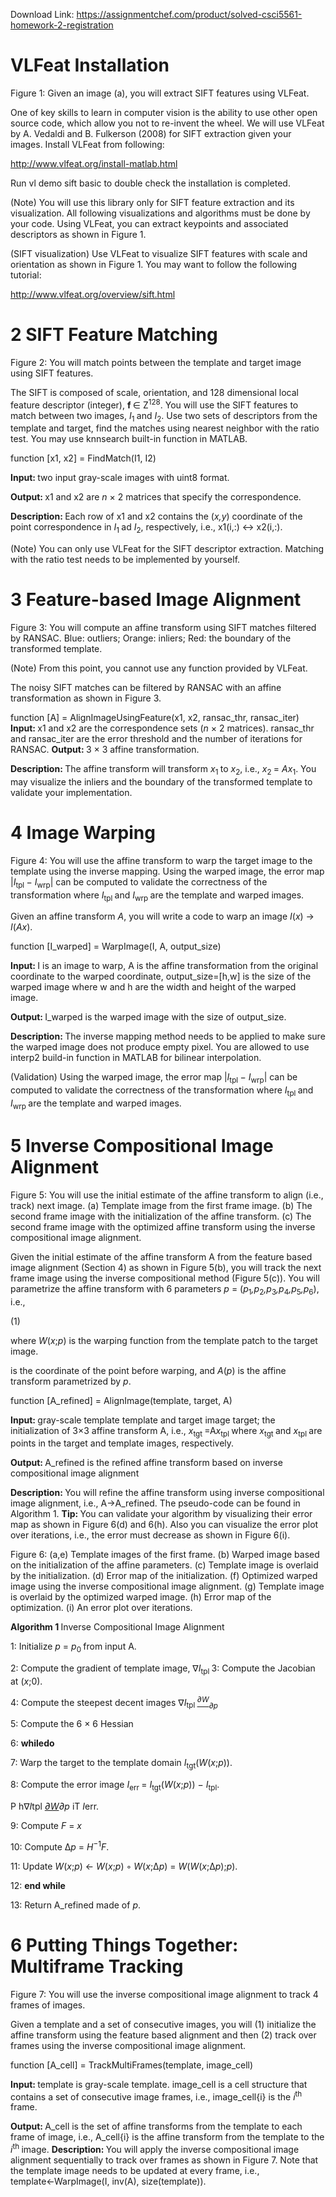 Download Link: https://assignmentchef.com/product/solved-csci5561-homework-2-registration
<br>
<h1>VLFeat Installation</h1>

Figure 1: Given an image (a), you will extract SIFT features using VLFeat.

One of key skills to learn in computer vision is the ability to use other open source code, which allow you not to re-invent the wheel. We will use VLFeat by A. Vedaldi and B. Fulkerson (2008) for SIFT extraction given your images. Install VLFeat from following:

<a href="http://www.vlfeat.org/install-matlab.html">http://www.vlfeat.org/install-matlab.html</a>

Run vl demo sift basic to double check the installation is completed.

(Note) You will use this library only for SIFT feature extraction and its visualization. All following visualizations and algorithms must be done by your code. Using VLFeat, you can extract keypoints and associated descriptors as shown in Figure 1.

(SIFT visualization) Use VLFeat to visualize SIFT features with scale and orientation as shown in Figure 1. You may want to follow the following tutorial:

<a href="http://www.vlfeat.org/overview/sift.html">http://www.vlfeat.org/overview/sift.html</a>

<h1>2             SIFT Feature Matching</h1>

Figure 2: You will match points between the template and target image using SIFT features.

The SIFT is composed of scale, orientation, and 128 dimensional local feature descriptor (integer), <strong>f </strong>∈ Z<sup>128</sup>. You will use the SIFT features to match between two images, <em>I</em><sub>1 </sub>and <em>I</em><sub>2</sub>. Use two sets of descriptors from the template and target, find the matches using nearest neighbor with the ratio test. You may use knnsearch built-in function in MATLAB.

function [x1, x2] = FindMatch(I1, I2)

<strong>Input: </strong>two input gray-scale images with uint8 format.

<strong>Output: </strong>x1 and x2 are <em>n </em>× 2 matrices that specify the correspondence.

<strong>Description: </strong>Each row of x1 and x2 contains the (<em>x,y</em>) coordinate of the point correspondence in <em>I</em><sub>1 </sub>ad <em>I</em><sub>2</sub>, respectively, i.e., x1(i,:) &#x2194; x2(i,:).

(Note) You can only use VLFeat for the SIFT descriptor extraction. Matching with the ratio test needs to be implemented by yourself.

<h1>3             Feature-based Image Alignment</h1>

Figure 3: You will compute an affine transform using SIFT matches filtered by RANSAC. Blue: outliers; Orange: inliers; Red: the boundary of the transformed template.

(Note) From this point, you cannot use any function provided by VLFeat.

The noisy SIFT matches can be filtered by RANSAC with an affine transformation as shown in Figure 3.

function [A] = AlignImageUsingFeature(x1, x2, ransac_thr, ransac_iter) <strong>Input: </strong>x1 and x2 are the correspondence sets (<em>n </em>× 2 matrices). ransac_thr and ransac_iter are the error threshold and the number of iterations for RANSAC. <strong>Output: </strong>3 × 3 affine transformation.

<strong>Description: </strong>The affine transform will transform <em>x</em><sub>1 </sub>to <em>x</em><sub>2</sub>, i.e., <em>x</em><sub>2 </sub>= <em>Ax</em><sub>1</sub>. You may visualize the inliers and the boundary of the transformed template to validate your implementation.

<h1>4             Image Warping</h1>

Figure 4: You will use the affine transform to warp the target image to the template using the inverse mapping. Using the warped image, the error map |<em>I</em><sub>tpl </sub>− <em>I</em><sub>wrp</sub>| can be computed to validate the correctness of the transformation where <em>I</em><sub>tpl </sub>and <em>I</em><sub>wrp </sub>are the template and warped images.

Given an affine transform <em>A</em>, you will write a code to warp an image <em>I</em>(<em>x</em>) → <em>I</em>(<em>Ax</em>).

function [I_warped] = WarpImage(I, A, output_size)

<strong>Input: </strong>I is an image to warp, A is the affine transformation from the original coordinate to the warped coordinate, output_size=[h,w] is the size of the warped image where w and h are the width and height of the warped image.

<strong>Output: </strong>I_warped is the warped image with the size of output_size.

<strong>Description: </strong>The inverse mapping method needs to be applied to make sure the warped image does not produce empty pixel. You are allowed to use interp2 build-in function in MATLAB for bilinear interpolation.

(Validation) Using the warped image, the error map |<em>I</em><sub>tpl </sub>− <em>I</em><sub>wrp</sub>| can be computed to validate the correctness of the transformation where <em>I</em><sub>tpl </sub>and <em>I</em><sub>wrp </sub>are the template and warped images.

<h1>5             Inverse Compositional Image Alignment</h1>

Figure 5: You will use the initial estimate of the affine transform to align (i.e., track) next image. (a) Template image from the first frame image. (b) The second frame image with the initialization of the affine transform. (c) The second frame image with the optimized affine transform using the inverse compositional image alignment.

Given the initial estimate of the affine transform A from the feature based image alignment (Section 4) as shown in Figure 5(b), you will track the next frame image using the inverse compositional method (Figure 5(c)). You will parametrize the affine transform with 6 parameters <em>p </em>= (<em>p</em><sub>1</sub><em>,p</em><sub>2</sub><em>,p</em><sub>3</sub><em>,p</em><sub>4</sub><em>,p</em><sub>5</sub><em>,p</em><sub>6</sub>), i.e.,

(1)

where <em>W</em>(<em>x</em>;<em>p</em>) is the warping function from the template patch to the target image.

is the coordinate of the point before warping, and <em>A</em>(<em>p</em>) is the affine transform parametrized by <em>p</em>.

function [A_refined] = AlignImage(template, target, A)

<strong>Input: </strong>gray-scale template template and target image target; the initialization of 3×3 affine transform A, i.e., <em>x</em><sub>tgt </sub>=A<em>x</em><sub>tpl </sub>where <em>x</em><sub>tgt </sub>and <em>x</em><sub>tpl </sub>are points in the target and template images, respectively.

<strong>Output: </strong>A_refined is the refined affine transform based on inverse compositional image alignment

<strong>Description: </strong>You will refine the affine transform using inverse compositional image alignment, i.e., A→A_refined. The pseudo-code can be found in Algorithm 1. <strong>Tip: </strong>You can validate your algorithm by visualizing their error map as shown in Figure 6(d) and 6(h). Also you can visualize the error plot over iterations, i.e., the error must decrease as shown in Figure 6(i).

Figure 6: (a,e) Template images of the first frame. (b) Warped image based on the initialization of the affine parameters. (c) Template image is overlaid by the initialization. (d) Error map of the initialization. (f) Optimized warped image using the inverse compositional image alignment. (g) Template image is overlaid by the optimized warped image. (h) Error map of the optimization. (i) An error plot over iterations.

<strong>Algorithm 1 </strong>Inverse Compositional Image Alignment

1: Initialize <em>p </em>= <em>p</em><sub>0 </sub>from input A.

2: Compute the gradient of template image, ∇<em>I</em><sub>tpl </sub>3: Compute the Jacobian  at (<em>x</em>;0).

4: Compute the steepest decent images ∇<em>I</em><sub>tpl </sub><em><u><sup>∂W</sup></u><sub>∂p</sub></em>

5: Compute the 6 × 6 Hessian

6: <strong>while</strong><strong>do</strong>

7:                Warp the target to the template domain <em>I</em><sub>tgt</sub>(<em>W</em>(<em>x</em>;<em>p</em>)).

8:                  Compute the error image <em>I</em><sub>err </sub>= <em>I</em><sub>tgt</sub>(<em>W</em>(<em>x</em>;<em>p</em>)) − <em>I</em><sub>tpl</sub>.

P h∇<em>I</em>tpl <em><u>∂W</u>∂p </em>iT <em>I</em>err.

9:               Compute <em>F </em>=       <em>x</em>

10:               Compute ∆<em>p </em>= <em>H</em><sup>−1</sup><em>F</em>.

11:                   Update <em>W</em>(<em>x</em>;<em>p</em>) ← <em>W</em>(<em>x</em>;<em>p</em>) ◦ <em>W</em>(<em>x</em>;∆<em>p</em>) = <em>W</em>(<em>W</em>(<em>x</em>;∆<em>p</em>);<em>p</em>).

12: <strong>end while</strong>

13: Return A_refined made of <em>p</em>.

<h1>6             Putting Things Together: Multiframe Tracking</h1>

Figure 7: You will use the inverse compositional image alignment to track 4 frames of images.

Given a template and a set of consecutive images, you will (1) initialize the affine transform using the feature based alignment and then (2) track over frames using the inverse compositional image alignment.

function [A_cell] = TrackMultiFrames(template, image_cell)

<strong>Input: </strong>template is gray-scale template. image_cell is a cell structure that contains a set of consecutive image frames, i.e., image_cell{i} is the <em>i</em><sup>th </sup>frame.

<strong>Output: </strong>A_cell is the set of affine transforms from the template to each frame of image, i.e., A_cell{i} is the affine transform from the template to the <em>i</em><sup>th </sup>image. <strong>Description: </strong>You will apply the inverse compositional image alignment sequentially to track over frames as shown in Figure 7. Note that the template image needs to be updated at every frame, i.e., template←WarpImage(I, inv(A), size(template)).